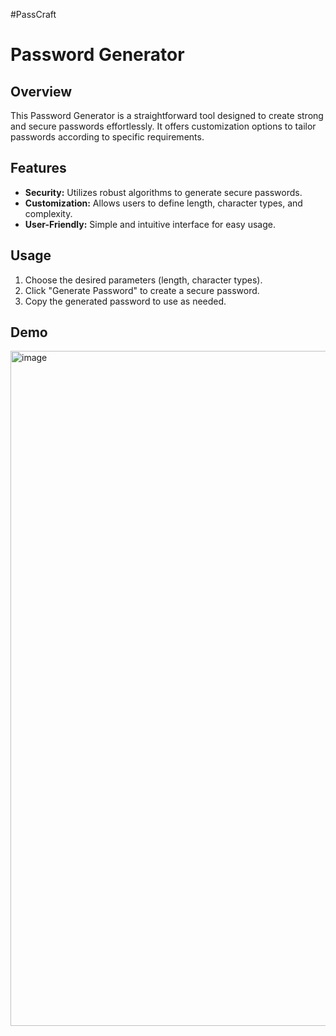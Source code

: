 #PassCraft

# Password Generator

## Overview
This Password Generator is a straightforward tool designed to create strong and secure passwords effortlessly. It offers customization options to tailor passwords according to specific requirements.

## Features
- **Security:** Utilizes robust algorithms to generate secure passwords.
- **Customization:** Allows users to define length, character types, and complexity.
- **User-Friendly:** Simple and intuitive interface for easy usage.

## Usage
1. Choose the desired parameters (length, character types).
2. Click "Generate Password" to create a secure password.
3. Copy the generated password to use as needed.

## Demo
<img width="1080" alt="image" src="https://github.com/ArpanSankesh/Password-Generator/assets/121539675/2588e641-b46c-4394-bfb5-0ea41bbc529a">






